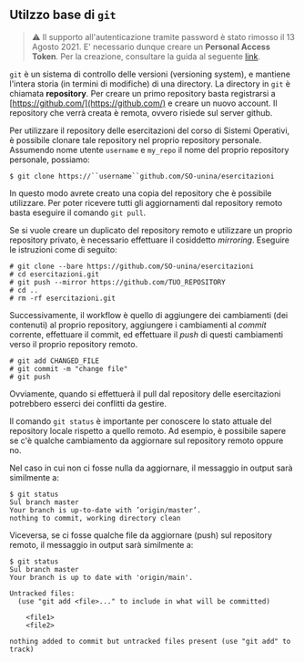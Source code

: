 ## Utilzzo base di ``git``

> :warning: Il supporto all'autenticazione tramite password è stato rimosso il 13 Agosto 2021. E' necessario dunque creare un **Personal Access Token**. Per la creazione, consultare la guida al seguente [link](https://docs.github.com/en/authentication/keeping-your-account-and-data-secure/creating-a-personal-access-token).


``git`` è un sistema di controllo delle versioni (versioning system), e mantiene l'intera storia (in termini di modifiche) di una directory.
La directory in ``git`` è chiamata **repository**.
Per creare un primo repository basta registrarsi a [https://github.com/](https://github.com/) e creare un nuovo account. Il repository che verrà creata è remota, ovvero risiede sul server github. 

Per utilizzare il repository delle esercitazioni del corso di Sistemi Operativi, è possibile clonare tale repository nel proprio repository personale. Assumendo nome utente ``username`` e ``my_repo`` il nome del proprio repository personale, possiamo:

```console
$ git clone https://``username``github.com/SO-unina/esercitazioni
```
In questo modo avrete creato una copia del repository che è possibile utilizzare. Per poter ricevere tutti gli aggiornamenti dal repository remoto basta eseguire il comando ``git pull``.

Se si vuole creare un duplicato del repository remoto e utilizzare un proprio repository privato, è necessario effettuare il cosiddetto _mirroring_. Eseguire le istruzioni come di seguito:

```
# git clone --bare https://github.com/SO-unina/esercitazioni
# cd esercitazioni.git
# git push --mirror https://github.com/TUO_REPOSITORY
# cd ..
# rm -rf esercitazioni.git
```
Successivamente, il workflow è quello di aggiungere dei cambiamenti (dei contenuti) al proprio repository, aggiungere i cambiamenti al *commit* corrente, effettuare il commit, ed effettuare il *push* di questi cambiamenti verso il proprio repository remoto. 

```
# git add CHANGED_FILE
# git commit -m "change file"
# git push
```

Ovviamente, quando si effettuerà il pull dal repository delle esercitazioni potrebbero esserci dei conflitti da gestire.

Il comando ``git status`` è importante per conoscere lo stato attuale del repository locale rispetto a quello remoto. Ad esempio, è possibile sapere se c'è qualche cambiamento da aggiornare sul repository remoto oppure no.

Nel caso in cui non ci fosse nulla da aggiornare, il messaggio in output sarà similmente a:

```console
$ git status
Sul branch master
Your branch is up-to-date with ’origin/master’.
nothing to commit, working directory clean
```

Viceversa, se ci fosse qualche file da aggiornare (push) sul repository remoto, il messaggio in output sarà similmente a:

```console
$ git status
Sul branch master
Your branch is up to date with 'origin/main'.

Untracked files:
  (use "git add <file>..." to include in what will be committed)

	<file1>
	<file2>

nothing added to commit but untracked files present (use "git add" to track)
```
